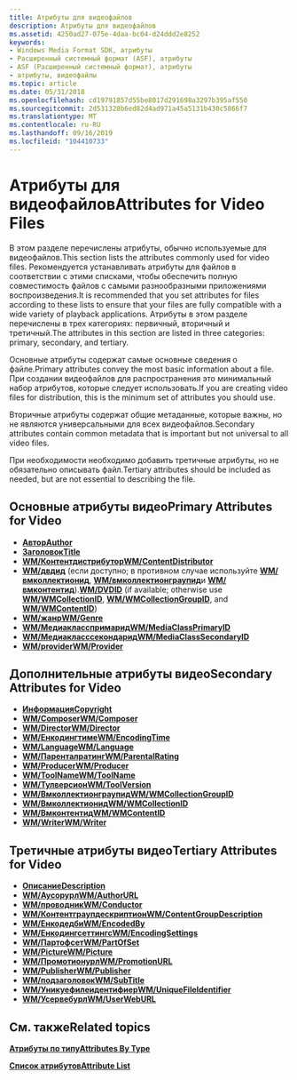 ```yaml
---
title: Атрибуты для видеофайлов
description: Атрибуты для видеофайлов
ms.assetid: 4250ad27-075e-4daa-bc04-d24ddd2e8252
keywords:
- Windows Media Format SDK, атрибуты
- Расширенный системный формат (ASF), атрибуты
- ASF (Расширенный системный формат), атрибуты
- атрибуты, видеофайлы
ms.topic: article
ms.date: 05/31/2018
ms.openlocfilehash: cd19791857d55be8017d291698a3297b395af550
ms.sourcegitcommit: 2d531328b6ed82d4ad971a45a5131b430c5866f7
ms.translationtype: MT
ms.contentlocale: ru-RU
ms.lasthandoff: 09/16/2019
ms.locfileid: "104410733"
---
```

# <a name="attributes-for-video-files"></a><span data-ttu-id="d6c65-107">Атрибуты для видеофайлов</span><span class="sxs-lookup"><span data-stu-id="d6c65-107">Attributes for Video Files</span></span>

<span data-ttu-id="d6c65-108">В этом разделе перечислены атрибуты, обычно используемые для видеофайлов.</span><span class="sxs-lookup"><span data-stu-id="d6c65-108">This section lists the attributes commonly used for video files.</span></span> <span data-ttu-id="d6c65-109">Рекомендуется устанавливать атрибуты для файлов в соответствии с этими списками, чтобы обеспечить полную совместимость файлов с самыми разнообразными приложениями воспроизведения.</span><span class="sxs-lookup"><span data-stu-id="d6c65-109">It is recommended that you set attributes for files according to these lists to ensure that your files are fully compatible with a wide variety of playback applications.</span></span> <span data-ttu-id="d6c65-110">Атрибуты в этом разделе перечислены в трех категориях: первичный, вторичный и третичный.</span><span class="sxs-lookup"><span data-stu-id="d6c65-110">The attributes in this section are listed in three categories: primary, secondary, and tertiary.</span></span>

<span data-ttu-id="d6c65-111">Основные атрибуты содержат самые основные сведения о файле.</span><span class="sxs-lookup"><span data-stu-id="d6c65-111">Primary attributes convey the most basic information about a file.</span></span> <span data-ttu-id="d6c65-112">При создании видеофайлов для распространения это минимальный набор атрибутов, которые следует использовать.</span><span class="sxs-lookup"><span data-stu-id="d6c65-112">If you are creating video files for distribution, this is the minimum set of attributes you should use.</span></span>

<span data-ttu-id="d6c65-113">Вторичные атрибуты содержат общие метаданные, которые важны, но не являются универсальными для всех видеофайлов.</span><span class="sxs-lookup"><span data-stu-id="d6c65-113">Secondary attributes contain common metadata that is important but not universal to all video files.</span></span>

<span data-ttu-id="d6c65-114">При необходимости необходимо добавить третичные атрибуты, но не обязательно описывать файл.</span><span class="sxs-lookup"><span data-stu-id="d6c65-114">Tertiary attributes should be included as needed, but are not essential to describing the file.</span></span>

## <a name="primary-attributes-for-video"></a><span data-ttu-id="d6c65-115">Основные атрибуты видео</span><span class="sxs-lookup"><span data-stu-id="d6c65-115">Primary Attributes for Video</span></span>

-   [<span data-ttu-id="d6c65-116">**Автор**</span><span class="sxs-lookup"><span data-stu-id="d6c65-116">**Author**</span></span>](author.md)
-   [<span data-ttu-id="d6c65-117">**Заголовок**</span><span class="sxs-lookup"><span data-stu-id="d6c65-117">**Title**</span></span>](title.md)
-   [<span data-ttu-id="d6c65-118">**WM/Контентдистрибутор**</span><span class="sxs-lookup"><span data-stu-id="d6c65-118">**WM/ContentDistributor**</span></span>](wm-contentdistributor.md)
-   <span data-ttu-id="d6c65-119">[**WM/двдид**](wm-dvdid.md) (если доступно; в противном случае используйте [**WM/вмколлектионид**](wm-wmcollectionid.md), [**WM/вмколлектионграупид**](wm-wmcollectiongroupid.md)и [**WM/вмконтентид**](wm-wmcontentid.md)).</span><span class="sxs-lookup"><span data-stu-id="d6c65-119">[**WM/DVDID**](wm-dvdid.md) (if available; otherwise use [**WM/WMCollectionID**](wm-wmcollectionid.md), [**WM/WMCollectionGroupID**](wm-wmcollectiongroupid.md), and [**WM/WMContentID**](wm-wmcontentid.md))</span></span>
-   [<span data-ttu-id="d6c65-120">**WM/жанр**</span><span class="sxs-lookup"><span data-stu-id="d6c65-120">**WM/Genre**</span></span>](wm-genre.md)
-   [<span data-ttu-id="d6c65-121">**WM/Медиакласспримарид**</span><span class="sxs-lookup"><span data-stu-id="d6c65-121">**WM/MediaClassPrimaryID**</span></span>](wm-mediaprimaryid.md)
-   [<span data-ttu-id="d6c65-122">**WM/Медиакласссекондарид**</span><span class="sxs-lookup"><span data-stu-id="d6c65-122">**WM/MediaClassSecondaryID**</span></span>](wm-mediasecondaryid.md)
-   [<span data-ttu-id="d6c65-123">**WM/provider**</span><span class="sxs-lookup"><span data-stu-id="d6c65-123">**WM/Provider**</span></span>](wm-provider.md)

## <a name="secondary-attributes-for-video"></a><span data-ttu-id="d6c65-124">Дополнительные атрибуты видео</span><span class="sxs-lookup"><span data-stu-id="d6c65-124">Secondary Attributes for Video</span></span>

-   [<span data-ttu-id="d6c65-125">**Информация**</span><span class="sxs-lookup"><span data-stu-id="d6c65-125">**Copyright**</span></span>](copyright.md)
-   [<span data-ttu-id="d6c65-126">**WM/Composer**</span><span class="sxs-lookup"><span data-stu-id="d6c65-126">**WM/Composer**</span></span>](wm-composer.md)
-   [<span data-ttu-id="d6c65-127">**WM/Director**</span><span class="sxs-lookup"><span data-stu-id="d6c65-127">**WM/Director**</span></span>](wm-director.md)
-   [<span data-ttu-id="d6c65-128">**WM/Енкодингтиме**</span><span class="sxs-lookup"><span data-stu-id="d6c65-128">**WM/EncodingTime**</span></span>](wm-encodingtime.md)
-   [<span data-ttu-id="d6c65-129">**WM/Language**</span><span class="sxs-lookup"><span data-stu-id="d6c65-129">**WM/Language**</span></span>](wm-language.md)
-   [<span data-ttu-id="d6c65-130">**WM/Паренталратинг**</span><span class="sxs-lookup"><span data-stu-id="d6c65-130">**WM/ParentalRating**</span></span>](wm-parentalrating.md)
-   [<span data-ttu-id="d6c65-131">**WM/Producer**</span><span class="sxs-lookup"><span data-stu-id="d6c65-131">**WM/Producer**</span></span>](wm-producer.md)
-   [<span data-ttu-id="d6c65-132">**WM/ToolName**</span><span class="sxs-lookup"><span data-stu-id="d6c65-132">**WM/ToolName**</span></span>](wm-toolname.md)
-   [<span data-ttu-id="d6c65-133">**WM/Тулверсион**</span><span class="sxs-lookup"><span data-stu-id="d6c65-133">**WM/ToolVersion**</span></span>](wm-toolversion.md)
-   [<span data-ttu-id="d6c65-134">**WM/Вмколлектионграупид**</span><span class="sxs-lookup"><span data-stu-id="d6c65-134">**WM/WMCollectionGroupID**</span></span>](wm-wmcollectiongroupid.md)
-   [<span data-ttu-id="d6c65-135">**WM/Вмколлектионид**</span><span class="sxs-lookup"><span data-stu-id="d6c65-135">**WM/WMCollectionID**</span></span>](wm-wmcollectionid.md)
-   [<span data-ttu-id="d6c65-136">**WM/Вмконтентид**</span><span class="sxs-lookup"><span data-stu-id="d6c65-136">**WM/WMContentID**</span></span>](wm-wmcontentid.md)
-   [<span data-ttu-id="d6c65-137">**WM/Writer**</span><span class="sxs-lookup"><span data-stu-id="d6c65-137">**WM/Writer**</span></span>](wm-writer.md)

## <a name="tertiary-attributes-for-video"></a><span data-ttu-id="d6c65-138">Третичные атрибуты видео</span><span class="sxs-lookup"><span data-stu-id="d6c65-138">Tertiary Attributes for Video</span></span>

-   [<span data-ttu-id="d6c65-139">**Описание**</span><span class="sxs-lookup"><span data-stu-id="d6c65-139">**Description**</span></span>](description.md)
-   [<span data-ttu-id="d6c65-140">**WM/Аусорурл**</span><span class="sxs-lookup"><span data-stu-id="d6c65-140">**WM/AuthorURL**</span></span>](wm-authorurl.md)
-   [<span data-ttu-id="d6c65-141">**WM/проводник**</span><span class="sxs-lookup"><span data-stu-id="d6c65-141">**WM/Conductor**</span></span>](wm-conductor.md)
-   [<span data-ttu-id="d6c65-142">**WM/Контентграупдескриптион**</span><span class="sxs-lookup"><span data-stu-id="d6c65-142">**WM/ContentGroupDescription**</span></span>](wm-contentgroupdescription.md)
-   [<span data-ttu-id="d6c65-143">**WM/Енкодедби**</span><span class="sxs-lookup"><span data-stu-id="d6c65-143">**WM/EncodedBy**</span></span>](wm-encodedby.md)
-   [<span data-ttu-id="d6c65-144">**WM/Енкодингсеттингс**</span><span class="sxs-lookup"><span data-stu-id="d6c65-144">**WM/EncodingSettings**</span></span>](wm-encodingsettings.md)
-   [<span data-ttu-id="d6c65-145">**WM/Партофсет**</span><span class="sxs-lookup"><span data-stu-id="d6c65-145">**WM/PartOfSet**</span></span>](wm-partofset.md)
-   [<span data-ttu-id="d6c65-146">**WM/Picture**</span><span class="sxs-lookup"><span data-stu-id="d6c65-146">**WM/Picture**</span></span>](wmpicture.md)
-   [<span data-ttu-id="d6c65-147">**WM/Промотионурл**</span><span class="sxs-lookup"><span data-stu-id="d6c65-147">**WM/PromotionURL**</span></span>](wm-promotionurl.md)
-   [<span data-ttu-id="d6c65-148">**WM/Publisher**</span><span class="sxs-lookup"><span data-stu-id="d6c65-148">**WM/Publisher**</span></span>](wm-publisher.md)
-   [<span data-ttu-id="d6c65-149">**WM/подзаголовок**</span><span class="sxs-lookup"><span data-stu-id="d6c65-149">**WM/SubTitle**</span></span>](wm-subtitle.md)
-   [<span data-ttu-id="d6c65-150">**WM/Уникуефилеидентифиер**</span><span class="sxs-lookup"><span data-stu-id="d6c65-150">**WM/UniqueFileIdentifier**</span></span>](wm-uniquefileidentifier.md)
-   [<span data-ttu-id="d6c65-151">**WM/Усервебурл**</span><span class="sxs-lookup"><span data-stu-id="d6c65-151">**WM/UserWebURL**</span></span>](wm-userweburl.md)

## <a name="related-topics"></a><span data-ttu-id="d6c65-152">См. также</span><span class="sxs-lookup"><span data-stu-id="d6c65-152">Related topics</span></span>

<dl> <dt>

[<span data-ttu-id="d6c65-153">**Атрибуты по типу**</span><span class="sxs-lookup"><span data-stu-id="d6c65-153">**Attributes By Type**</span></span>](attributes-by-type.md)
</dt> <dt>

[<span data-ttu-id="d6c65-154">**Список атрибутов**</span><span class="sxs-lookup"><span data-stu-id="d6c65-154">**Attribute List**</span></span>](attribute-list.md)
</dt> </dl>

 

 




